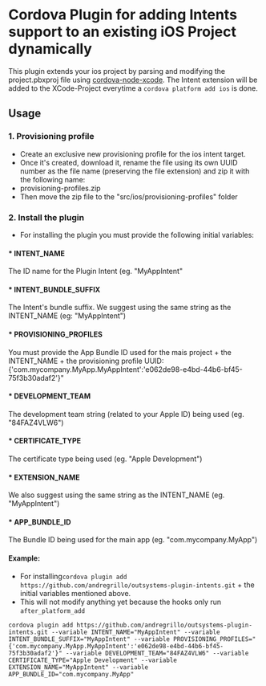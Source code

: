 # Cordova Plugin for adding Intents support to an existing iOS Project dynamically

This plugin extends your ios project by parsing and modifying the project.pbxproj file using [cordova-node-xcode](https://github.com/apache/cordova-node-xcode). The Intent extension will be added to the XCode-Project everytime a `cordova platform add ios` is done.

## Usage

### 1. Provisioning profile
* Create an exclusive new provisioning profile for the ios intent target.
* Once it's created, download it, rename the file using its own UUID number as the file name (preserving the file extension) and zip it with the following name: 
* provisioning-profiles.zip
* Then move the zip file to the "src/ios/provisioning-profiles" folder

### 2. Install the plugin
* For installing the plugin you must provide the following initial variables: 

#### * INTENT_NAME
The ID name for the Plugin Intent (eg. "MyAppIntent" 

#### * INTENT_BUNDLE_SUFFIX
The Intent's bundle suffix. We suggest using the same string as the INTENT_NAME (eg: "MyAppIntent") 

#### * PROVISIONING_PROFILES
You must provide the App Bundle ID used for the mais project + the INTENT_NAME + the provisioning profile UUID:
{'com.mycompany.MyApp.MyAppIntent':'e062de98-e4bd-44b6-bf45-75f3b30adaf2'}" 

#### * DEVELOPMENT_TEAM
The development team string (related to your Apple ID) being used (eg. "84FAZ4VLW6")

#### * CERTIFICATE_TYPE
The certificate type being used (eg. "Apple Development")

#### * EXTENSION_NAME
We also suggest using the same string as the INTENT_NAME (eg. "MyAppIntent")

#### * APP_BUNDLE_ID
The Bundle ID being used for the main app (eg. "com.mycompany.MyApp")



#### Example:
* For installing`cordova plugin add https://github.com/andregrillo/outsystems-plugin-intents.git` + the initial variables mentioned above.
* This will not modify anything yet because the hooks only run `after_platform_add`

```
cordova plugin add https://github.com/andregrillo/outsystems-plugin-intents.git --variable INTENT_NAME="MyAppIntent" --variable INTENT_BUNDLE_SUFFIX="MyAppIntent" --variable PROVISIONING_PROFILES="{'com.mycompany.MyApp.MyAppIntent':'e062de98-e4bd-44b6-bf45-75f3b30adaf2'}" --variable DEVELOPMENT_TEAM="84FAZ4VLW6" --variable CERTIFICATE_TYPE="Apple Development" --variable EXTENSION_NAME="MyAppIntent" --variable APP_BUNDLE_ID="com.mycompany.MyApp"
```

